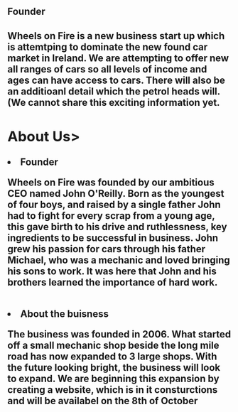 <!DOCTYPE>
<html lang = "en">
<!DOCTYPE html>
<html lang="en">
<head>
  <meta charset="UTF-8">
  <meta name="viewport" content="width=device-width, initial-scale=1.0">
<h2>Founder<h2>
  <p> </p>
<p> Wheels on Fire is a new business start up which is attemtping to dominate the new found car market in Ireland. We are attempting to offer new all ranges of cars so all levels of income and ages can have access to cars. There will also be an additioanl detail which the petrol heads will. (We cannot share this exciting information yet.
 <section id ="about">
  <h2>About Us></h2>
  <li>Founder</li>
  <p>  Wheels on Fire was founded by our ambitious CEO named John O'Reilly. Born as the youngest of four boys, and raised by a single father John had to fight for every scrap from a young age, this gave birth to his drive and ruthlessness, key ingredients to be successful in business. John grew his passion for cars through his father Michael, who was a mechanic and loved bringing his sons to work. It was here that John and his brothers learned the importance of hard work. </p>
  <br>
  <li> About the buisness </li>
  <p>The business was founded in 2006. What started off a small mechanic shop beside the long mile road has now expanded to 3 large shops. With the future looking bright, the business will look to expand. We are beginning this expansion by creating a website, which is in it consturctions and will be availabel on the 8th of October </p>
  <br>
  </section>

